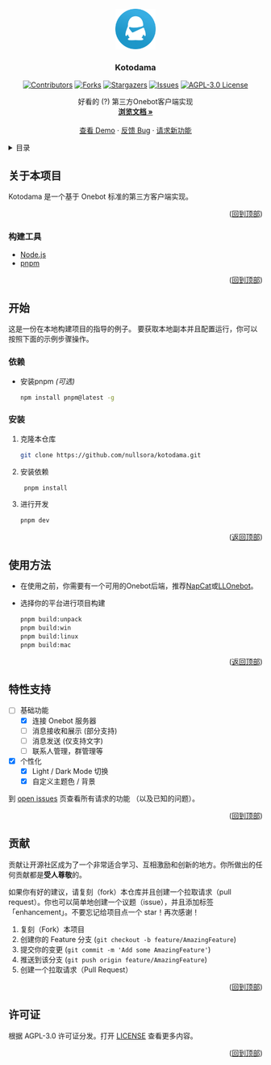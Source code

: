 <div id="top"></div>

<!-- 项目 LOGO -->
<br />
<div align="center">
  <a href="https://github.com/nullsora/kotodama">
    <img src="resources/icon.png" alt="Logo" width="80" height="80">
  </a>

<h3 align="center">Kotodama</h3>

[![Contributors][contributors-shield]][contributors-url]
[![Forks][forks-shield]][forks-url]
[![Stargazers][stars-shield]][stars-url]
[![Issues][issues-shield]][issues-url]
[![AGPL-3.0 License][license-shield]][license-url]

  <p align="center">
    好看的 (?) 第三方Onebot客户端实现
    <br />
    <a href="https://github.com/nullsora/kotodama"><strong>浏览文档 »</strong></a>
    <br />
    <br />
    <a href="https://github.com/nullsora/kotodama">查看 Demo</a>
    ·
    <a href="https://github.com/nullsora/kotodama/issues">反馈 Bug</a>
    ·
    <a href="https://github.com/nullsora/kotodama/issues">请求新功能</a>
  </p>
</div>

<!-- 目录 -->
<details>
  <summary>目录</summary>
  <ol>
    <li>
      <a href="#关于本项目">关于本项目</a>
      <ul>
        <li><a href="#构建工具">构建工具</a></li>
      </ul>
    </li>
    <li>
      <a href="#开始">开始</a>
      <ul>
        <li><a href="#依赖">依赖</a></li>
        <li><a href="#安装">安装</a></li>
      </ul>
    </li>
    <li><a href="#使用方法">使用方法</a></li>
    <li><a href="#特性支持">特性支持</a></li>
    <li><a href="#贡献">贡献</a></li>
    <li><a href="#许可证">许可证</a></li>
  </ol>
</details>

<!-- 关于本项目 -->

## 关于本项目

Kotodama 是一个基于 Onebot 标准的第三方客户端实现。

<p align="right">(<a href="#top">回到顶部</a>)</p>

### 构建工具

- [Node.js](https://nodejs.org/)
- [pnpm](https://pnpm.io/)

<p align="right">(<a href="#top">回到顶部</a>)</p>

<!-- 开始 -->

## 开始

这是一份在本地构建项目的指导的例子。
要获取本地副本并且配置运行，你可以按照下面的示例步骤操作。

### 依赖

- 安装pnpm _(可选)_
  ```sh
  npm install pnpm@latest -g
  ```

### 安装

1. 克隆本仓库
   ```sh
   git clone https://github.com/nullsora/kotodama.git
   ```
2. 安装依赖
   ```sh
    pnpm install
   ```
3. 进行开发
   ```sh
   pnpm dev
   ```

<p align="right">(<a href="#top">返回顶部</a>)</p>

<!-- 使用方法 示例 -->

## 使用方法

- 在使用之前，你需要有一个可用的Onebot后端，推荐[NapCat](https://github.com/NapNeko/NapCatQQ)或[LLOnebot](https://github.com/LLOneBot/LLOneBot)。

- 选择你的平台进行项目构建

  ```sh
  pnpm build:unpack
  pnpm build:win
  pnpm build:linux
  pnpm build:mac
  ```

<p align="right">(<a href="#top">返回顶部</a>)</p>

<!-- 特性支持 -->

## 特性支持

- [ ] 基础功能
  - [x] 连接 Onebot 服务器
  - [ ] 消息接收和展示 (部分支持)
  - [ ] 消息发送 (仅支持文字)
  - [ ] 联系人管理，群管理等
- [x] 个性化
  - [x] Light / Dark Mode 切换
  - [x] 自定义主题色 / 背景

到 [open issues](https://github.com/nullsora/kotodama/issues) 页查看所有请求的功能 （以及已知的问题）。

<p align="right">(<a href="#top">回到顶部</a>)</p>

<!-- 贡献 -->

## 贡献

贡献让开源社区成为了一个非常适合学习、互相激励和创新的地方。你所做出的任何贡献都是**受人尊敬**的。

如果你有好的建议，请复刻（fork）本仓库并且创建一个拉取请求（pull request）。你也可以简单地创建一个议题（issue），并且添加标签「enhancement」。不要忘记给项目点一个 star！再次感谢！

1. 复刻（Fork）本项目
2. 创建你的 Feature 分支 (`git checkout -b feature/AmazingFeature`)
3. 提交你的变更 (`git commit -m 'Add some AmazingFeature'`)
4. 推送到该分支 (`git push origin feature/AmazingFeature`)
5. 创建一个拉取请求（Pull Request）

<p align="right">(<a href="#top">回到顶部</a>)</p>

<!-- 许可证 -->

## 许可证

根据 AGPL-3.0 许可证分发。打开 [LICENSE](LICENSE) 查看更多内容。

<p align="right">(<a href="#top">回到顶部</a>)</p>

<!-- MARKDOWN 链接 & 图片 -->
<!-- https://www.markdownguide.org/basic-syntax/#reference-style-links -->

[contributors-shield]: https://img.shields.io/github/contributors/nullsora/kotodama.svg?style=for-the-badge
[contributors-url]: https://github.com/nullsora/kotodama/graphs/contributors
[forks-shield]: https://img.shields.io/github/forks/nullsora/kotodama.svg?style=for-the-badge
[forks-url]: https://github.com/nullsora/kotodama/network/members
[stars-shield]: https://img.shields.io/github/stars/nullsora/kotodama.svg?style=for-the-badge
[stars-url]: https://github.com/nullsora/kotodama/stargazers
[issues-shield]: https://img.shields.io/github/issues/nullsora/kotodama.svg?style=for-the-badge
[issues-url]: https://github.com/nullsora/kotodama/issues
[license-shield]: https://img.shields.io/github/license/nullsora/kotodama.svg?style=for-the-badge
[license-url]: https://github.com/nullsora/kotodama/blob/main/LICENSE
